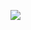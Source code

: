 <a href="https://github.com/dcavalei/Philosophers/blob/main/resources/subject.pdf" target="_blank"> <img src="https://user-images.githubusercontent.com/80326272/146931456-5beb2eea-db53-4600-a75d-e4bcbfe541d9.png" > </a>
